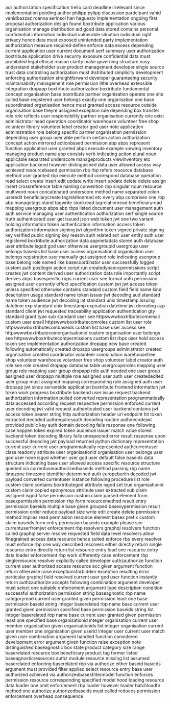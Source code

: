 adr authorization specification trello card deadline irrelevant since implementation pending author philipp pylipp discussion participant vahid vahidbazzaz roanna aerinsol han haguesto implementation ongoing first proposal authorization design found boxtribute application various organisation manage distribution aid good data stored contains personal confidential information individual vulnerable situation individual right privacy hence data must exposed unintended party implementation authorization measure required define enforce data excess depending current application user current document serf summary user authorization boxtribute application drive security exposure confidential data must prohibited legal ethical reason clarity make governing structure easy understand stakeholder user product management developer single source trust data controlling authorization must distributed simplicity development enforcing authorization straightforward developer guaranteeing security maintainability management role permission little overhead extensible integration dropapp boxtribute authorization boxtribute fundamental concept organisation base boxtribute partner organisation operate one site called base registered user belongs exactly one organisation one base subordinated organisation hence must granted access resource outside organisation base theyre assigned exception rule depending box transfer role role reflects user responsibility partner organisation currently role exist administrator head operation coordinator warehouse volunteer free shop volunteer library volunteer label creator god user note application administration role belong specific partner organisation permission depending user group user able perform certain action authorization concept action mirrored actionbased permission abp abps represent function application user granted abps execute example viewing inventory managing product name abp consists verb indicating action plural noun applicable separated underscore manageproducts viewinventory etc application backend however distinguished data user allowed access way achieved resourcebased permission rbp rbp refers resource database method user granted rbp execute method correspond database operation read select create insert edit update write insert update delete delete assign insert crossreference table naming convention rbp singular noun resource multiword noun concatenated underscore method name separated colon useredit beneficiarycreate tagrelationread etc every abp comprises one rbp abp managetags stand tagwrite stockread tagrelationread beneficiaryread mapping usergroup abps abp rbps listed document user management auth auth service managing user authentication authorization serf single source truth authenticated user get issued json web token jwt one two variant holding information token authentication information access token authorization information signing jwt algorithm token signed private signing key verified public signing key reason auth related adr user entity auth user registered boxtribute authorization data appmetadata stored auth database user attribute isgod god user otherwise usergroupid usergroup user belongs baseids list base user access organisationid organisation user belongs registration user manually get assigned role indicating usergroup base belong role named like basecoordinator user successfully logged custom auth postlogin action script run createdynamicpermissions script creates jwt content derived user authorization data role importantly script derives abps basespecific rbps current user see format auth permission assigned user currently effect specification custom jwt jwt access token unless specified otherwise contains standard custom field field name kind description usage standard name token issuer jwt decoding aud standard name token audience jwt decoding iat standard unix timestamp issuing datetime exp standard unix timestamp expiration datetime jwt decoding azp standard client jwt requested traceability application authentication gty standard grant type sub standard user see httpswwwboxtributecomemail custom user email httpswwwboxtributecomroles custom list user role httpswwwboxtributecombaseids custom list base user access see httpswwwboxtributecomorganisationid custom organisation user belongs see httpswwwboxtributecompermissions custom list rbps user hold access token see implementation authorization dropapp new base created following automatically created dropapp usergroups administrator created organisation created coordinator volunteer combination warehousefree shop volunteer warehouse volunteer free shop volunteer label creator auth role see role created dropapp database table usergroupsroles mapping user group role mapping user group dropapp role auth needed one user group assigned user dropapp multiple role assigned user auth user creatededited user group must assigned mapping corresponding role assigned auth user dropapp jwt since serverside application boxtribute frontend information jwt token work progress boxtribute backend user issue request backend authorization information pulled converted representation programmatically data accessed according request respective permission enforced current user decoding jwt valid request authenticated user backend contains jwt access token bearer string http authorization header url endpoint hit token extracted decoded authrequiresauth decoding routine authdecodejwt provided public key auth domain decoding fails response one following case happen token expired token audience issuer match value stored backend token decoding library fails unexpected error result response upon successful decoding jwt payload returned python dictionary representation current user current user programmatically represented authcurrentuser class readonly attribute user organisationid organisation user belongs user god user none isgod whether user god user default false baseids data structure indicating base user allowed access specific resource structure queried via currentuserauthorizedbaseids method passing rbp name timezone timezone identifier determined auth europeberlin decoded jwt payload converted currentuser instance following procedure list role custom claim contains boxtributegod attribute isgod set true organisationid custom claim copied eponymous attribute user extracted sub claim assigned isgod false permission custom claim parsed element form basexpermission permission rbp form resourcemethod result entry permission baseids multiple base given grouped basexypermission result permission order reduce payload size write edit create delete permission method implies read permission resource element basex prefix custom claim baseids form entry permission baseids example please see currentuserfromjwt enforcement rbp resolvers graphql resolvers function called graphql server resolve requested field data level resolvers allow finegrained access data resource hence suited enforce rbp every resolver must enforce rbp one way described resolvers either directly return single resource entry directly return list resource entry load one resource entry data loader enforcement rbp work differently case enforcement rbp singleresource resolver explicitly called developer authzauthorize function current user authorized access resource acc given argument function return otherwise raise exceptionsforbidden exception resulting error particular graphql field resolved current user god user function instantly return authzauthorize accepts following combination argument developer must select one suitable enforcement argument type description condition successful authorization permission string baseagnostic rbp name categoryread current user granted given permission least one base permission baseid string integer baserelated rbp name base current user granted given permission specified base permission baseids string list integer baserelated rbp name base current user granted given permission least one specified base organisationid integer organisation current user member organisation given organisationids list integer organisation current user member one organisation given userid integer user current user match given user combination argument handled function considered development error argument given function raise exception note distinguished baseagnostic box state product category size range baserelated resource box beneficiary product tag former listed baseagnosticresources authz module resource missing list assumed baserelated enforcing baserelated rbp via authorize either baseid baseids argument must provided filter applied select resource entry base user authorized achieved via authorizedbasesfiltermodel function enforces permission resource corresponding specified model hood loading resource data loader one omit enforcement rbp loader however loader batchloadfn method one authorize authorizedbaseids must called reduces permission enforcement overhead consequence